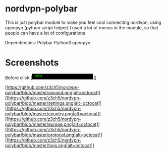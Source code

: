 # nordvpn-polybar
This is just polybar module to make you feel cool connecting nordvpn, using openpyn (python script helper)
I used a lot of menus in the module, so that people can have a lot of configurations


Dependencies:
Polybar
Python3
openpyn

# Screenshots
Before click [![](first.png)]]

[https://github.com/z3ch5/nordvpn-polybar/blob/master/second.png|alt=octocat]]
[[https://github.com/z3ch5/nordvpn-polybar/blob/master/settings.png|alt=octocat]]
[[https://github.com/z3ch5/nordvpn-polybar/blob/master/country.png|alt=octocat]]
[[https://github.com/z3ch5/nordvpn-polybar/blob/master/europe.png|alt=octocat]]
[[https://github.com/z3ch5/nordvpn-polybar/blob/master/protocol.png|alt=octocat]]
[[https://github.com/z3ch5/nordvpn-polybar/blob/master/tops.png|alt=octocat]]





